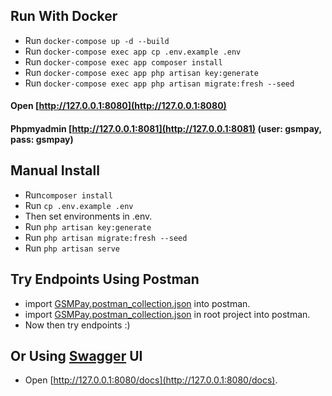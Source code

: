 ## Run With Docker
- Run ``docker-compose up -d --build ``
- Run ``docker-compose exec app cp .env.example .env``
- Run ``docker-compose exec app composer install``
- Run ``docker-compose exec app php artisan key:generate``
- Run ``docker-compose exec app php artisan migrate:fresh --seed``

#### Open [http://127.0.0.1:8080](http://127.0.0.1:8080)
#### Phpmyadmin [http://127.0.0.1:8081](http://127.0.0.1:8081) (user: gsmpay, pass: gsmpay)

## Manual Install
- Run``composer install``
- Run ``cp .env.example .env``
- Then set environments in .env.
- Run ``php artisan key:generate``
- Run ``php artisan migrate:fresh --seed``
- Run ``php artisan serve``

## Try Endpoints Using Postman
- import [GSMPay.postman_collection.json](GSMPay.postman_collection.json) into postman.
- import [GSMPay.postman_collection.json](GSMPay.postman_collection.json) in root project into postman.
- Now then try endpoints :)
## Or Using [Swagger](http://127.0.0.1:8080/docs) UI
- Open [http://127.0.0.1:8080/docs](http://127.0.0.1:8080/docs).
